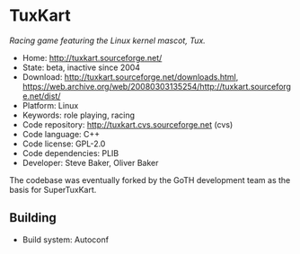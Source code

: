 # TuxKart

_Racing game featuring the Linux kernel mascot, Tux._

- Home: http://tuxkart.sourceforge.net/
- State: beta, inactive since 2004
- Download: http://tuxkart.sourceforge.net/downloads.html, https://web.archive.org/web/20080303135254/http://tuxkart.sourceforge.net/dist/
- Platform: Linux
- Keywords: role playing, racing
- Code repository: http://tuxkart.cvs.sourceforge.net (cvs)
- Code language: C++
- Code license: GPL-2.0
- Code dependencies: PLIB
- Developer: Steve Baker, Oliver Baker

The codebase was eventually forked by the GoTH development team as the basis for SuperTuxKart.


## Building

- Build system: Autoconf